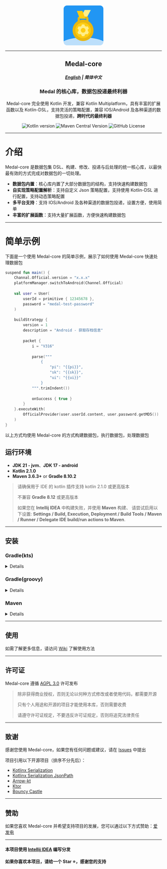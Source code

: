 <p align="center">
    <img src="https://raw.githubusercontent.com/SMFDrummer/Medal-core/refs/heads/main/assets/medal-core.webp" alt="logo" height="128" width="128">
</p>

---------

<h2 align="center">
    Medal-core
</h2>

<h5 align="center"><a href="https://github.com/SMFDrummer/Medal-core/blob/main/README.md">English</a> | 简体中文</h5>

<h3 align="center">
Medal 的核心库，数据包投递最终利器
</h3>
<div align="center">

Medal-core 完全使用 Kotlin 开发，兼容 Kotlin Multiplatform，具有丰富的扩展函数以及 Kotlin-DSL，支持灵活的策略配置，兼容
IOS/Android 及各种渠道的数据包投递，**跨时代的最终利器**

![Kotlin version](https://img.shields.io/static/v1?label=Kotlin&message=2.1.0&color=blue)
![Maven Central Version](https://img.shields.io/maven-central/v/io.github.smfdrummer/medal-core)
![GitHub License](https://img.shields.io/github/license/SMFDrummer/Medal-core)

</div>

--------

# 介绍

Medal-core 是数据包集 DSL、构建、修改、投递与后处理的统一核心库，以最快最有效的方式完成对数据包的一切处理。

* **数据包内置**：核心库内置了大部分数据包的结构，支持快速构建数据包
* **自实现策略配置解析**：支持自定义 Json 策略配置，支持使用 Kotlin-DSL 进行配置，支持动态策略配置
* **多平台支持**：支持 IOS/Android 及各种渠道的数据包投递，设置方便，使用简单
* **丰富的扩展函数**：支持大量扩展函数，方便快速构建数据包

--------

# 简单示例

下面是一个使用 Medal-core 的简单示例，展示了如何使用 Medal-core 快速处理数据包

```kotlin
suspend fun main() {
    Channal.Official.version = "x.x.x"
    platformManager.switchToAndroid(Channel.Official)

    val user = User(
        userId = primitive { 12345678 },
        password = "medal-test-password"
    )

    buildStrategy {
        version = 1
        description = "Android - 获取存档信息"

        packet {
            i = "V316"

            parse("""
                {
                    "pi": "{{pi}}",
                    "sk": "{{sk}}",
                    "ui": "{{ui}}"
                }
            """.trimIndent())

            onSuccess { true }
        }
    }.executeWith(
        OfficialProvider(user.userId.content, user.password.getMD5())
    )
}
```

以上方式均使用 Medal-core 的方式构建数据包，执行数据包，处理数据包

## 运行环境

- **JDK 21 - jvm**、**JDK 17 - android**
- **Kotlin 2.1.0**
- **Maven 3.6.3+** or **Gradle 8.10.2**

> 请确保用于 IDE 的 kotlin 插件支持 kotlin 2.1.0 或更高版本
>
> 不兼容 **Gradle 8.12** 或更高版本
>
> 如果您在 **Intellij IDEA** 中构建失败，并使用 **Maven** 构建、
> 请尝试启用以下设置: **Settings / Build, Execution, Deployment / Build Tools / Maven / Runner / Delegate IDE build/run
actions to Maven**.

--------

## 安装

### Gradle(kts)

<summary>

<details>

请确保 project root 下的 `settings.gradle.kts` 文件中添加了 Maven Central 仓库

```kotlin
dependencyResolutionManagement {
    repositories {
        mavenCentral()
        maven("https://maven.aliyun.com/repository/public") // 国内用户可选
    }
}
```

然后在 `build.gradle.kts` 文件中添加以下依赖

```kotlin
dependencies {
    implementation("io.github.smfdrummer:medal-core:${latest.version}")
}
```

其中 latest.version
为最新版本号，可以在 [Maven Central](https://central.sonatype.com/artifact/io.github.smfdrummer/medal-core) 上查看

</details>

</summary>

### Gradle(groovy)

<summary>

<details>

请确保 project root 下的 `settings.gradle` 文件中添加了 Maven Central 仓库

```groovy
dependencyResolutionManagement {
    repositories {
        mavenCentral()
        maven { url 'https://maven.aliyun.com/repository/public' } // 国内用户可选
    }
}

```

然后在 `build.gradle` 文件中添加以下依赖

```groovy
dependencies {
    implementation 'io.github.smfdrummer:medal-core:{{latest.version}}'
}
```

其中 latest.version
为最新版本号，可以在 [Maven Central](https://central.sonatype.com/artifact/io.github.smfdrummer/medal-core) 上查看

</details>

</summary>

### Maven

<summary>

<details>

在 `pom.xml` 文件中添加以下内容：

1. 添加 Maven Central 仓库（如果未默认包含）：

```xml
<repositories>
    <repository>
        <id>central</id>
        <url>https://repo.maven.apache.org/maven2</url>
    </repository>
    <!-- 阿里云 Maven 仓库，供国内用户使用 -->
    <repository>
        <id>aliyun-central</id>
        <url>https://maven.aliyun.com/repository/public</url>
    </repository>
</repositories>
```

2. 添加 medal-core 依赖：

```xml
<dependencies>
    <dependency>
        <groupId>io.github.smfdrummer</groupId>
        <artifactId>medal-core</artifactId>
        <version>latest.version</version>
    </dependency>
</dependencies>
```

其中 latest.version
为最新版本号，可以在 [Maven Central](https://central.sonatype.com/artifact/io.github.smfdrummer/medal-core) 上查看

</details>

</summary>

--------

## 使用

如需了解更多信息，请访问 [Wiki](https://github.com/SMFDrummer/Medal-core/wiki) 了解使用方法

--------

## 许可证

Medal-core 遵循 [AGPL 3.0](https://www.gnu.org/licenses/agpl-3.0.html) 许可发布

> 除非获得商业授权，否则无论以何种方式修改或者使用代码，都需要开源
>
> 只有个人用途和开源的项目才能使用本库，否则需要收费
>
> 请遵守许可证规定，不要违反许可证规定，否则将追究法律责任

--------

## 致谢

感谢您使用 Medal-core，如果您有任何问题或建议，请在 [Issues](https://github.com/SMFDrummer/Medal-core/issues) 中提出

项目引用以下开源项目（排序不分先后）：

- [Kotlinx Serialization](https://github.com/Kotlin/kotlinx.serialization)
- [Kotlinx Serialization JsonPath](https://github.com/nomisRev/kotlinx-serialization-jsonpath)
- [Arrow-kt](https://github.com/arrow-kt/arrow)
- [Ktor](https://github.com/ktorio/ktor)
- [Bouncy Castle](https://www.bouncycastle.org)

--------

## 赞助

如果您喜欢 Medal-core 并希望支持项目的发展，您可以通过以下方式赞助：[爱发电](https://afdian.com/a/smfdrummer)

--------

#### 本项目使用 [Intellij IDEA](https://jetbrains.com/idea) 编写分发

#### 如果你喜欢本项目，请给一个 Star ⭐️，感谢您的支持